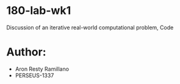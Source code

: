 # 180-lab-wk1
Discussion of an iterative real-world computational problem, Code

# Author: 
- Aron Resty Ramillano
- PERSEUS-1337